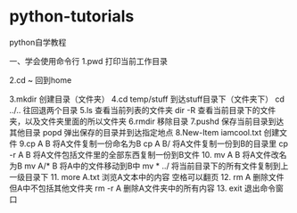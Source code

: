 # python-tutorials
python自学教程

一、学会使用命令行
1.pwd 打印当前工作目录

2.cd ~ 回到home

3.mkdir 创建目录（文件夹）
4.cd temp/stuff 到达stuff目录下（文件夹下）
  cd ../.. 往回退两个目录
5.ls 查看当前列表的文件夹
  dir -R 查看当前目录下的文件夹，以及文件夹里面的所以文件夹
6.rmdir 移除目录
7.pushd 保存当前目录到达其他目录
  popd  弹出保存的目录并到达指定地点
8.New-Item  iamcool.txt 创建文件 
9.cp A B 将A文件复制一份命名为B
  cp A B/ 将A文件复制一份到B的目录里
  cp -r A B 将A文件包括文件里的全部东西复制一份到B文件
10. mv A B 将A文件改名为B
    mv A/* B 将A中的文件移动到B中
    mv * ../ 将当前目录下的所有文件复制到上一级目录下
11. more  A.txt 浏览A文本中的内容 空格可以翻页
12. rm A 删除文件但A中不包括其他文件夹
    rm -r A 删除A文件夹中的所有内容
13. exit 退出命令窗口
